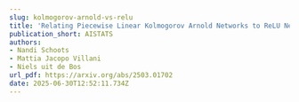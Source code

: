```yaml
---
slug: kolmogorov-arnold-vs-relu
title: 'Relating Piecewise Linear Kolmogorov Arnold Networks to ReLU Networks '
publication_short: AISTATS
authors:
- Nandi Schoots
- Mattia Jacopo Villani
- Niels uit de Bos
url_pdf: https://arxiv.org/abs/2503.01702
date: 2025-06-30T12:52:11.734Z
---
```

